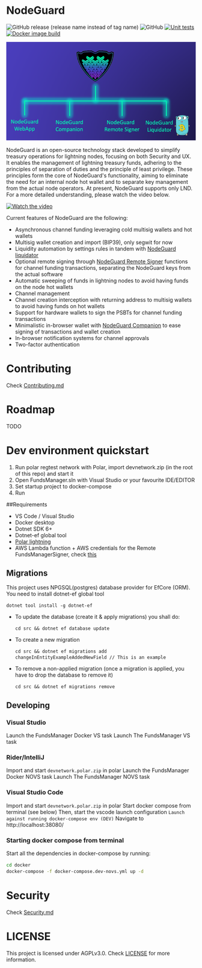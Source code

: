 # NodeGuard
![GitHub release (release name instead of tag name)](https://img.shields.io/github/v/release/Elenpay/NodeGuard)
![GitHub](https://img.shields.io/github/license/Elenpay/NodeGuard)
[![Unit tests](https://github.com/Elenpay/NodeGuard/actions/workflows/dotnet.yml/badge.svg)](https://github.com/Elenpay/NodeGuard/actions/workflows/dotnet.yml)
[![Docker image build](https://github.com/Elenpay/NodeGuard/actions/workflows/docker.yaml/badge.svg)](https://github.com/Elenpay/NodeGuard/actions/workflows/docker.yaml)

<p align="center">
  <img src="nodeguard.png">
</p>
NodeGuard is an open-source technology stack developed to simplify treasury operations for lightning nodes, focusing on both Security and UX. It enables the management of lightning treasury funds, adhering to the principles of separation of duties and the principle of least privilege. These principles form the core of NodeGuard's functionality, aiming to eliminate the need for an internal node hot wallet and to separate key management from the actual node operators. At present, NodeGuard supports only LND. For a more detailed understanding, please watch the video below.

[![Watch the video](https://img.youtube.com/vi/qIQ5J0npj0c/maxresdefault.jpg)](https://youtu.be/qIQ5J0npj0c)

Current features of NodeGuard are the following:

- Asynchronous channel funding leveraging cold multisig wallets and hot wallets
- Multisig wallet creation and import (BIP39), only segwit for now
- Liquidity automation by settings rules in tandem with [NodeGuard liquidator](https://github.com/Elenpay/liquidator)
- Optional remote signing through [NodeGuard Remote Signer](https://github.com/Elenpay/Nodeguard-Remote-Signer) functions for channel funding transactions, separating the NodeGuard keys from the actual software
- Automatic sweeping of funds in lightning nodes to avoid having funds on the node hot wallets
- Channel management
- Channel creation interception with returning address to multisig wallets to avoid having funds on hot wallets
- Support for hardware wallets to sign the PSBTs for channel funding transactions
- Minimalistic in-browser wallet with [NodeGuard Companion](https://github.com/Elenpay/Nodeguards-Companion) to ease signing of transactions and wallet creation
- In-browser notification systems for channel approvals
- Two-factor authentication

# Contributing
Check [Contributing.md](CONTRIBUTING.md)

# Roadmap

TODO

# Dev environment quickstart

1. Run polar regtest network with Polar, import devnetwork.zip (in the root of this repo) and start it
2. Open FundsManager.sln with Visual Studio or your favourite IDE/EDITOR
3. Set startup project to docker-compose
4. Run

##Requirements

- VS Code / Visual Studio
- Docker desktop
- Dotnet SDK 6+
- Dotnet-ef global tool
- [Polar lightning](https://lightningpolar.com/)
- AWS Lambda function + AWS credentials for the Remote FundsManagerSigner, check [this](#trusted-coordinator-signing)


## Migrations

This project uses NPGSQL(postgres) database provider for EfCore (ORM). You need to install dotnet-ef global tool
```
dotnet tool install -g dotnet-ef
```

- To update the database (create it & apply migrations) you shall do:
    ```
    cd src && dotnet ef database update
    ```
- To create a new migration
  ```
  cd src && dotnet ef migrations add changeInEntityExampleAddedNewField // This is an example
  ```
- To remove a non-applied migration (once a migration is applied, you have to drop the database to remove it)
    ```
    cd src && dotnet ef migrations remove
    ```


## Developing

### Visual Studio
Launch the FundsManager Docker VS task
Launch The FundsManager VS task

### Rider/IntelliJ
Import and start `devnetwork.polar.zip` in polar
Launch the FundsManager Docker NOVS task
Launch The FundsManager NOVS task

### Visual Studio Code
Import and start `devnetwork.polar.zip` in polar
Start docker compose from terminal (see below)
Then, start the vscode launch configuration `Launch against running docker-compose env (DEV)`
Navigate to http://localhost:38080/

### Starting docker compose from terminal
Start all the dependencies in docker-compose by running:
```bash
cd docker
docker-compose -f docker-compose.dev-novs.yml up -d
```

# Security 
Check [Security.md](SECURITY.md)

# LICENSE
This project is licensed under AGPLv3.0. Check [LICENSE](LICENSE) for more information.